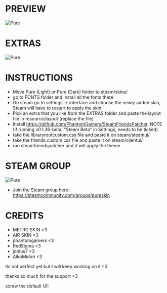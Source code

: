 # PREVIEW
![Pure](https://media.giphy.com/media/P7UAC7b1uGN7p8Vase/giphy.gif)

# EXTRAS
![Pure](https://media.giphy.com/media/LpmuNBVvoJLZA7tHOy/giphy.gif)

# INSTRUCTIONS
* Move Pure (Light) or Pure (Dark) folder to steam/skins/
* go to FONTS folder and install all the fonts there
* On steam go to settings -> interface and choose the newly added skin, Steam will have to restart to apply the skin
* Pick an extra that you like from the EXTRAS folder and paste the layout file in resource/layout (replace the file)
* Install https://github.com/PhantomGamers/SteamFriendsPatcher. NOTE (if running v0.1.36-beta, "Steam Beta" in Settings, needs to be ticked) 
* take the libraryrootcustom.css file and paste it on steam/steamui/
* take the friends.custom.css file and paste it on steam/clientui/
* run steamfriendspatcher and it will apply the theme

# STEAM GROUP
![Pure](https://i.imgur.com/RTWjQL6.png)

* Join the Steam group here: https://steamcommunity.com/groups/pureskin

# CREDITS
* METRO SKIN <3
* AIR SKIN <3
* phantomgamers <3
* RedSigma <3
* jonius7 <3
* AikoMidori <3

Its not perfect yet but I will keep working on it <3

thanks so much for the support <3

screw the default UI!
